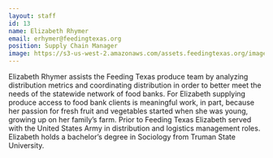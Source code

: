 ```yaml
---
layout: staff
id: 13
name: Elizabeth Rhymer
email: erhymer@feedingtexas.org
position: Supply Chain Manager
image: https://s3-us-west-2.amazonaws.com/assets.feedingtexas.org/images/staff/elizabeth-rhymer.JPG
---
```

Elizabeth Rhymer assists the Feeding Texas produce team by analyzing distribution metrics and coordinating distribution in order to better meet the needs of the statewide network of food banks. For Elizabeth supplying produce access to food bank clients is meaningful work, in part, because her passion for fresh fruit and vegetables started when she was young, growing up on her family’s farm. Prior to Feeding Texas Elizabeth served with the United States Army in distribution and logistics management roles. Elizabeth holds a bachelor’s degree in Sociology from Truman State University. 
